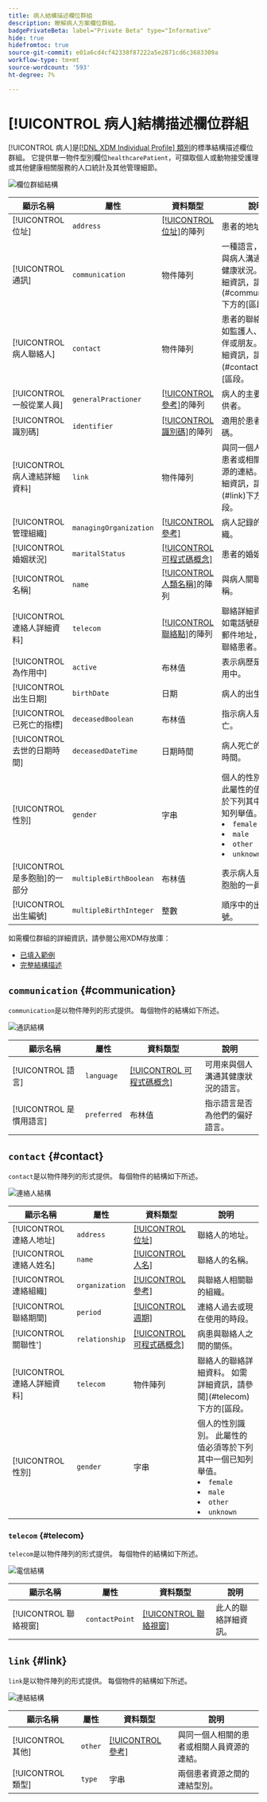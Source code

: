 ```yaml
---
title: 病人結構描述欄位群組
description: 瞭解病人方案欄位群組。
badgePrivateBeta: label="Private Beta" type="Informative"
hide: true
hidefromtoc: true
source-git-commit: e01a6cd4cf42338f87222a5e2871cd6c3683309a
workflow-type: tm+mt
source-wordcount: '593'
ht-degree: 7%

---
```


# [!UICONTROL 病人]結構描述欄位群組

[!UICONTROL 病人]是[[!DNL XDM Individual Profile] 類別](../../classes/individual-profile.md)的標準結構描述欄位群組。 它提供單一物件型別欄位`healthcarePatient`，可擷取個人或動物接受護理或其他健康相關服務的人口統計及其他管理細節。

![欄位群組結構](../../images/field-groups/patient.png)

| 顯示名稱 | 屬性 | 資料類型 | 說明 |
| --- | --- | --- | --- |
| [!UICONTROL 位址] | `address` | [[!UICONTROL 位址]](../../data-types/healthcare/address.md)的陣列 | 患者的地址資訊。 |
| [!UICONTROL 通訊] | `communication` | 物件陣列 | 一種語言，可用來與病人溝通有關其健康狀況。 如需詳細資訊，請參閱](#communication)下方的[區段。 |
| [!UICONTROL 病人聯絡人] | `contact` | 物件陣列 | 患者的聯絡人，例如監護人、合作夥伴或朋友。 如需詳細資訊，請參閱](#contact)下方的[區段。 |
| [!UICONTROL 一般從業人員] | `generalPractioner` | [[!UICONTROL 參考]](../../data-types/healthcare/reference.md)的陣列 | 病人的主要照護提供者。 |
| [!UICONTROL 識別碼] | `identifier` | [[!UICONTROL 識別碼]](../../data-types/healthcare/identifier.md)的陣列 | 適用於患者的識別碼。 |
| [!UICONTROL 病人連結詳細資料] | `link` | 物件陣列 | 與同一個人相關的患者或相關人員資源的連結。 如需詳細資訊，請參閱](#link)下方的[區段。 |
| [!UICONTROL 管理組織] | `managingOrganization` | [[!UICONTROL 參考]](../../data-types/healthcare/reference.md) | 病人記錄的保管組織。 |
| [!UICONTROL 婚姻狀況] | `maritalStatus` | [[!UICONTROL 可程式碼概念]](../../data-types/healthcare/codeable-concept.md) | 患者的婚姻狀況。 |
| [!UICONTROL 名稱] | `name` | [[!UICONTROL 人類名稱]](../../data-types/healthcare/human-name.md)的陣列 | 與病人關聯的名稱。 |
| [!UICONTROL 連絡人詳細資料] | `telecom` | [[!UICONTROL 聯絡點]](../../data-types/healthcare/contact-point.md)的陣列 | 聯絡詳細資訊，例如電話號碼或電子郵件地址，可用來聯絡患者。 |
| [!UICONTROL 為作用中] | `active` | 布林值 | 表示病歷是否在使用中。 |
| [!UICONTROL 出生日期] | `birthDate` | 日期 | 病人的出生日期。 |
| [!UICONTROL 已死亡的指標] | `deceasedBoolean` | 布林值 | 指示病人是否死亡。 |
| [!UICONTROL 去世的日期時間] | `deceasedDateTime` | 日期時間 | 病人死亡的日期和時間。 |
| [!UICONTROL 性別] | `gender` | 字串 | 個人的性別識別。 此屬性的值必須等於下列其中一個已知列舉值。 <li> `female` </li> <li> `male` </li> <li> `other` </li> <li> `unknown`</li> |
| [!UICONTROL 是多胞胎]的一部分 | `multipleBirthBoolean` | 布林值 | 表示病人是否為多胞胎的一員。 |
| [!UICONTROL 出生編號] | `multipleBirthInteger` | 整數 | 順序中的出生編號。 |

如需欄位群組的詳細資訊，請參閱公用XDM存放庫：

* [已填入範例](https://github.com/adobe/xdm/blob/master/extensions/industry/healthcare/fhir/fieldgroups/patient.example.1.json)
* [完整結構描述](https://github.com/adobe/xdm/blob/master/extensions/industry/healthcare/fhir/fieldgroups/patient.schema.json)

## `communication` {#communication}

`communication`是以物件陣列的形式提供。 每個物件的結構如下所述。

![通訊結構](../../images/field-groups/healthcare-patient/communication.png)

| 顯示名稱 | 屬性 | 資料類型 | 說明 |
| --- | --- | --- | --- |
| [!UICONTROL 語言] | `language` | [[!UICONTROL 可程式碼概念]](../../data-types/healthcare/codeable-concept.md) | 可用來與個人溝通其健康狀況的語言。 |
| [!UICONTROL 是慣用語言] | `preferred` | 布林值 | 指示語言是否為他們的偏好語言。 |

## `contact` {#contact}

`contact`是以物件陣列的形式提供。 每個物件的結構如下所述。

![連絡人結構](../../images/field-groups/healthcare-patient/contact.png)

| 顯示名稱 | 屬性 | 資料類型 | 說明 |
| --- | --- | --- | --- |
| [!UICONTROL 連絡人地址] | `address` | [[!UICONTROL 位址]](../../data-types/healthcare/address.md) | 聯絡人的地址。 |
| [!UICONTROL 連絡人姓名] | `name` | [[!UICONTROL 人名]](../../data-types/healthcare/human-name.md) | 聯絡人的名稱。 |
| [!UICONTROL 連絡組織] | `organization` | [[!UICONTROL 參考]](../../data-types/healthcare/reference.md) | 與聯絡人相關聯的組織。 |
| [!UICONTROL 聯絡期間] | `period` | [[!UICONTROL 週期]](../../data-types/healthcare/period.md) | 連絡人過去或現在使用的時段。 |
| [!UICONTROL 關聯性&#39;] | `relationship` | [[!UICONTROL 可程式碼概念]](../../data-types/healthcare/codeable-concept.md) | 病患與聯絡人之間的關係。 |
| [!UICONTROL 連絡人詳細資料] | `telecom` | 物件陣列 | 聯絡人的聯絡詳細資料。 如需詳細資訊，請參閱](#telecom)下方的[區段。 |
| [!UICONTROL 性別] | `gender` | 字串 | 個人的性別識別。 此屬性的值必須等於下列其中一個已知列舉值。 <li> `female` </li> <li> `male` </li> <li> `other` </li> <li> `unknown`</li> |

### `telecom` {#telecom}

`telecom`是以物件陣列的形式提供。 每個物件的結構如下所述。

![電信結構](../../images/field-groups/healthcare-patient/telecom.png)

| 顯示名稱 | 屬性 | 資料類型 | 說明 |
| --- | --- | --- | --- |
| [!UICONTROL 聯絡視窗] | `contactPoint` | [[!UICONTROL 聯絡視窗]](../../data-types/healthcare/contact-point.md) | 此人的聯絡詳細資訊。 |

## `link` {#link}

`link`是以物件陣列的形式提供。 每個物件的結構如下所述。

![連結結構](../../images/field-groups/healthcare-patient/link.png)

| 顯示名稱 | 屬性 | 資料類型 | 說明 |
| --- | --- | --- | --- |
| [!UICONTROL 其他] | `other` | [[!UICONTROL 參考]](../../data-types/healthcare/reference.md) | 與同一個人相關的患者或相關人員資源的連結。 |
| [!UICONTROL 類型] | `type` | 字串 | 兩個患者資源之間的連結型別。 |
